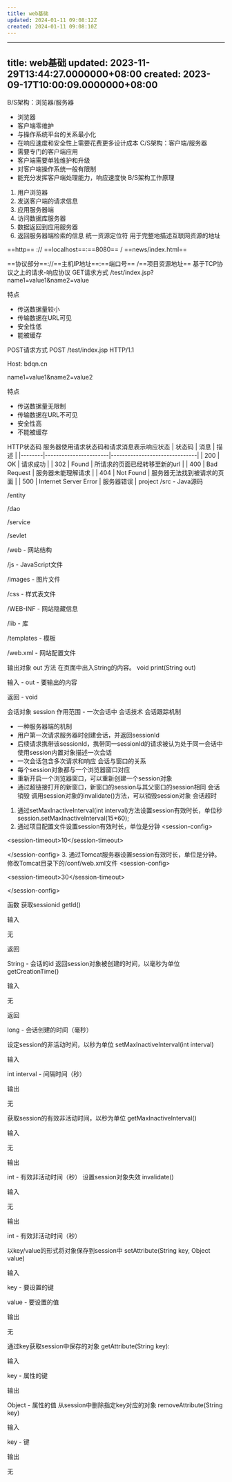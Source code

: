 ```yaml
---
title: web基础
updated: 2024-01-11 09:08:12Z
created: 2024-01-11 09:08:10Z
---
```


---
title: web基础
updated: 2023-11-29T13:44:27.0000000+08:00
created: 2023-09-17T10:00:09.0000000+08:00
---

B/S架构：浏览器/服务器
- 浏览器
- 客户端零维护
- 与操作系统平台的关系最小化
- 在响应速度和安全性上需要花费更多设计成本
C/S架构：客户端/服务器
- 需要专门的客户端应用
- 客户端需要单独维护和升级
- 对客户端操作系统一般有限制
- 能充分发挥客户端处理能力，响应速度快
B/S架构工作原理
1.  用户浏览器
2.  发送客户端的请求信息
3.  应用服务器端
4.  访问数据库服务器
5.  数据返回到应用服务器
6.  返回服务器端检索的信息
统一资源定位符
用于完整地描述互联网资源的地址

==http== :// ==localhost==:==8080== / ==news/index.html==

==协议部分==://==主机IP地址==:==端口号== /==项目资源地址==
基于TCP协议之上的请求-响应协议
GET请求方式
/test/index.jsp?name1=value1&name2=value

特点
- 传送数据量较小
- 传输数据在URL可见
- 安全性低
- 能被缓存

POST请求方式
POST /test/index.jsp HTTP/1.1

Host: bdqn.cn

name1=value1&name2=value2

特点
- 传送数据量无限制
- 传输数据在URL不可见
- 安全性高
- 不能被缓存

HTTP状态码
服务器使用请求状态码和请求消息表示响应状态
| 状态码 | 消息                  | 描述                          |
|--------|-----------------------|-------------------------------|
| 200    | OK                    | 请求成功                      |
| 302    | Found                 | 所请求的页面已经转移至新的url |
| 400    | Bad Request           | 服务器未能理解请求            |
| 404    | Not Found             | 服务器无法找到被请求的页面    |
| 500    | Internet Server Error | 服务器错误                    |
project
/src - Java源码

/entity

/dao

/service

/sevlet

/web - 网站结构

/js - JavaScript文件

/images - 图片文件

/css - 样式表文件

/WEB-INF - 网站隐藏信息

/lib - 库

/templates - 模板

/web.xml - 网站配置文件

输出对象 out
方法
在页面中出入String的内容。
void print(String out)

输入 - out - 要输出的内容

返回 - void

会话对象 session
作用范围 - 一次会话中
会话技术
会话跟踪机制
- 一种服务器端的机制
- 用户第一次请求服务器时创建会话，并返回sessionId
- 后续请求携带该sessionId，携带同一sessionId的请求被认为处于同一会话中
使用session内置对象描述一次会话
- 一次会话包含多次请求和响应
会话与窗口的关系
- 每个session对象都与一个浏览器窗口对应
- 重新开启一个浏览器窗口，可以重新创建一个session对象
- 通过超链接打开的新窗口，新窗口的session与其父窗口的session相同
会话销毁
调用session对象的invalidate()方法，可以销毁session对象
会话超时
1.  通过setMaxInactiveInterval(int interval)方法设置session有效时长，单位秒
session.setMaxInactiveInterval(15\*60);
2.  通过项目配置文件设置session有效时长，单位是分钟
\<session-config\>

\<session-timeout\>10\</session-timeout\>

\</session-config\>
3.  通过Tomcat服务器设置session有效时长，单位是分钟。修改Tomcat目录下的/conf/web.xml文件
\<session-config\>

\<session-timeout\>30\</session-timeout\>

\</session-config\>

函数
获取sessionid
getId()

输入

无

返回

String - 会话的id
返回session对象被创建的时间，以毫秒为单位
getCreationTime()

输入

无

返回

long - 会话创建的时间（毫秒）

设定session的非活动时间，以秒为单位
setMaxInactiveInterval(int interval)

输入

int interval - 间隔时间（秒）

输出

无

获取session的有效非活动时间，以秒为单位
getMaxInactiveInterval()

输入

无

输出

int - 有效非活动时间（秒）
设置session对象失效
invalidate()

输入

无

输出

int - 有效非活动时间（秒）

以key/value的形式将对象保存到session中
setAttribute(String key, Object value)

输入

key - 要设置的键

value - 要设置的值

输出

无

通过key获取session中保存的对象
getAttribute(String key):

输入

key - 属性的键

输出

Object - 属性的值
从session中删除指定key对应的对象
removeAttribute(String key)

输入

key - 键

输出

无
